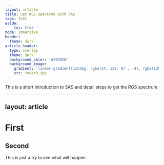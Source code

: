 ```yaml
---
layout: article
title: Get RGS spectrum with SAS
tags: TeXt
aside:
    toc: true
mode: immersive
header:
  theme: dark
article_header:
  type: overlay
  theme: dark
  background_color: '#203028'
  background_image:
    gradient: 'linear-gradient(135deg, rgba(34, 139, 87 , .4), rgba(139, 34, 139, .4))'
    src: cover3.jpg
---
```


This is a short introduction to SAS and detail steps to get the RGS spectrum.

---
layout: article
---







# First

## Second

This is just a try to see what will happen.

